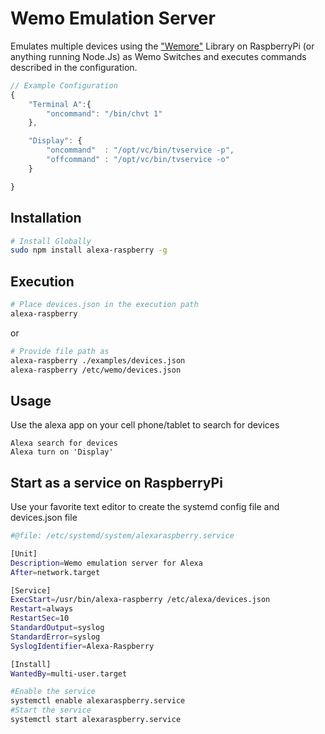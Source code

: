 # Wemo Emulation Server
Emulates multiple devices using the ["Wemore"](https://github.com/dhleong/wemore) Library on RaspberryPi (or anything running Node.Js) as Wemo Switches and executes commands described in the configuration.

```javascript
// Example Configuration
{
	"Terminal A":{ 
		"oncommand": "/bin/chvt 1" 
	},

	"Display": { 
		"oncommand"  : "/opt/vc/bin/tvservice -p",
		"offcommand" : "/opt/vc/bin/tvservice -o"
	}

}
```

## Installation
```bash
# Install Globally
sudo npm install alexa-raspberry -g
```

## Execution
```bash
# Place devices.json in the execution path
alexa-raspberry
```
or

```bash
# Provide file path as
alexa-raspberry ./examples/devices.json
alexa-raspberry /etc/wemo/devices.json
```


## Usage
Use the alexa app on your cell phone/tablet to search for devices

```
Alexa search for devices
Alexa turn on 'Display'
```

## Start as a service on RaspberryPi
Use your favorite text editor to create the systemd config file and devices.json file

```bash
#@file: /etc/systemd/system/alexaraspberry.service

[Unit]
Description=Wemo emulation server for Alexa
After=network.target

[Service]
ExecStart=/usr/bin/alexa-raspberry /etc/alexa/devices.json
Restart=always
RestartSec=10
StandardOutput=syslog
StandardError=syslog
SyslogIdentifier=Alexa-Raspberry

[Install]
WantedBy=multi-user.target

```

```bash
#Enable the service
systemctl enable alexaraspberry.service
#Start the service
systemctl start alexaraspberry.service
```

